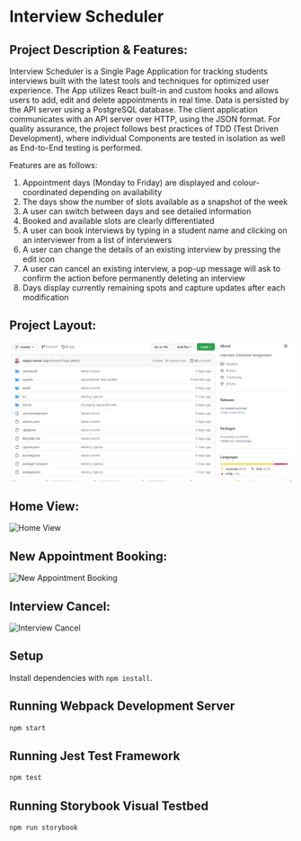 # Interview Scheduler

## Project Description & Features:

Interview Scheduler is a Single Page Application for tracking students interviews built with the latest tools and techniques for optimized user experience. The App utilizes React built-in and custom hooks and allows users to add, edit and delete appointments in real time. Data is persisted by the API server using a PostgreSQL database. The client application communicates with an API server over HTTP, using the JSON format. For quality assurance, the project follows best practices of TDD (Test Driven Development), where individual Components are tested in isolation as well as End-to-End testing is performed.

Features are as follows:

1. Appointment days (Monday to Friday) are displayed and colour-coordinated depending on availability
2. The days show the number of slots available as a snapshot of the week
3. A user can switch between days and see detailed information
4. Booked and available slots are clearly differentiated
5. A user can book interviews by typing in a student name and clicking on an interviewer from a list of interviewers
6. A user can change the details of an existing interview by pressing the edit icon
7. A user can cancel an existing interview, a pop-up message will ask to confirm the action before permanently deleting an interview
8. Days display currently remaining spots and capture updates after each modification

## Project Layout:

![Project Layout](./public/images/00.jpg)

## Home View:

![Home View](./public/images/01.jpg)

## New Appointment Booking:

![New Appointment Booking](./public/images/02.jpg)

## Interview Cancel:

![Interview Cancel](./public/images/03.jpg)







## Setup

Install dependencies with `npm install`.

## Running Webpack Development Server

```sh
npm start
```

## Running Jest Test Framework

```sh
npm test
```

## Running Storybook Visual Testbed

```sh
npm run storybook
```
